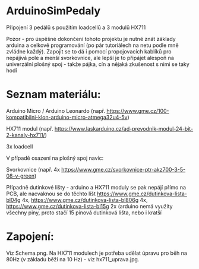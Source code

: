 # ArduinoSimPedaly
Připojení 3 pedálů s použitím loadcellů a 3 modulů HX711

Pozor - pro úspěšné dokončení tohoto projektu je nutné znát základy arduina a celkově programování (po pár tutoriálech na netu podle mně zvládne každý). Zapojit se to dá i pomocí propojovacích kablíků pro nepájivá pole a menší svorkovnice, ale lepší je to připájet alespoň na univerzální plošný spoj - takže pájka, cín a nějaká zkušenost s nimi se taky hodí

# Seznam materiálu:
Arduino Micro / Arduino Leonardo (např. https://www.gme.cz/100-kompatibilni-klon-arduino-micro-atmega32u4-5v)

HX711 modul (např. https://www.laskarduino.cz/ad-prevodnik-modul-24-bit-2-kanaly-hx711/)

3x loadcell

V případě osazení na plošný spoj navíc:

Svorkovnice (např. 4x https://www.gme.cz/svorkovnice-ptr-akz700-3-5-08-v-green)

Případně dutinkové lišty - arduino a HX711 moduly se pak nepájí přímo na PCB, ale nacvaknou se do těchto lišt https://www.gme.cz/dutinkova-lista-bl04g 4x, https://www.gme.cz/dutinkova-lista-bl806g 4x, https://www.gme.cz/dutinkova-lista-bl15g 2x (arduino nemá využity všechny piny, proto stačí 15 pinová dutinková lišta, nebo i kratší


# Zapojení:

Viz Schema.png. Na HX711 modulech je potřeba udělat úpravu pro běh na 80Hz (v základu běží na 10 Hz) - viz hx711_uprava.jpg.
